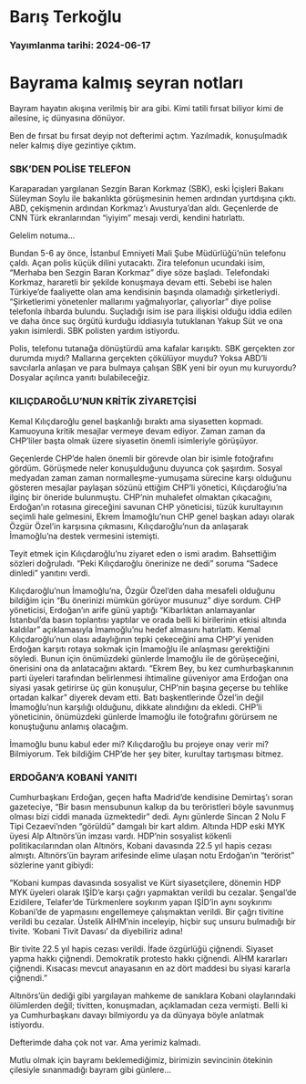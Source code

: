 # Barış Terkoğlu

### Yayımlanma tarihi: 2024-06-17

# Bayrama kalmış seyran notları

Bayram hayatın akışına verilmiş bir ara gibi. Kimi tatili fırsat biliyor kimi de ailesine, iç dünyasına dönüyor.

Ben de fırsat bu fırsat deyip not defterimi açtım. Yazılmadık, konuşulmadık neler kalmış diye gezintiye çıktım.


### SBK’DEN POLİSE TELEFON

Karaparadan yargılanan Sezgin Baran Korkmaz (SBK), eski İçişleri Bakanı Süleyman Soylu ile bakanlıkta görüşmesinin hemen ardından yurtdışına çıktı. ABD, çekişmenin ardından Korkmaz’ı Avusturya’dan aldı. Geçenlerde de CNN Türk ekranlarından “iyiyim” mesajı verdi, kendini hatırlattı.

Gelelim notuma...

Bundan 5-6 ay önce, İstanbul Emniyeti Mali Şube Müdürlüğü’nün telefonu çaldı. Açan polis küçük dilini yutacaktı. Zira telefonun ucundaki isim, “Merhaba ben Sezgin Baran Korkmaz” diye söze başladı. Telefondaki Korkmaz, hararetli bir şekilde konuşmaya devam etti. Sebebi ise halen Türkiye’de faaliyette olan ama kendisinin başında olamadığı şirketleriydi. “Şirketlerimi yönetenler mallarımı yağmalıyorlar, çalıyorlar” diye polise telefonla ihbarda bulundu. Suçladığı isim ise para ilişkisi olduğu iddia edilen ve daha önce suç örgütü kurduğu iddiasıyla tutuklanan Yakup Süt ve ona yakın isimlerdi. SBK polisten yardım istiyordu.

Polis, telefonu tutanağa dönüştürdü ama kafalar karışıktı. SBK gerçekten zor durumda mıydı? Mallarına gerçekten çökülüyor muydu? Yoksa ABD’li savcılarla anlaşan ve para bulmaya çalışan SBK yeni bir oyun mu kuruyordu? Dosyalar açılınca yanıtı bulabileceğiz.


### KILIÇDAROĞLU’NUN KRİTİK ZİYARETÇİSİ

Kemal Kılıçdaroğlu genel başkanlığı bıraktı ama siyasetten kopmadı. Kamuoyuna kritik mesajlar vermeye devam ediyor. Zaman zaman da CHP’liler başta olmak üzere siyasetin önemli isimleriyle görüşüyor.

Geçenlerde CHP’de halen önemli bir görevde olan bir isimle fotoğrafını gördüm. Görüşmede neler konuşulduğunu duyunca çok şaşırdım. Sosyal medyadan zaman zaman normalleşme-yumuşama sürecine karşı olduğunu gösteren mesajlar paylaşan sözünü ettiğim CHP’li yönetici, Kılıçdaroğlu’na ilginç bir öneride bulunmuştu. CHP’nin muhalefet olmaktan çıkacağını, Erdoğan’ın rotasına gireceğini savunan CHP yöneticisi, tüzük kurultayının seçimli hale gelmesini, Ekrem İmamoğlu’nun CHP genel başkan adayı olarak Özgür Özel’in karşısına çıkmasını, Kılıçdaroğlu’nun da anlaşarak İmamoğlu’na destek vermesini istemişti.

Teyit etmek için Kılıçdaroğlu’nu ziyaret eden o ismi aradım. Bahsettiğim sözleri doğruladı. “Peki Kılıçdaroğlu önerinize ne dedi” soruma “Sadece dinledi” yanıtını verdi.

Kılıçdaroğlu’nun İmamoğlu’na, Özgür Özel’den daha mesafeli olduğunu bildiğim için “Bu önerinizi mümkün görüyor musunuz” diye sordum. CHP yöneticisi, Erdoğan’ın arife günü yaptığı “Kibarlıktan anlamayanlar İstanbul’da basın toplantısı yaptılar ve orada belli ki birilerinin etkisi altında kaldılar” açıklamasıyla İmamoğlu’nu hedef almasını hatırlattı. Kemal Kılıçdaroğlu’nun olası adaylığının tepki çekeceğini ama CHP’yi yeniden Erdoğan karşıtı rotaya sokmak için İmamoğlu ile anlaşması gerektiğini söyledi. Bunun için önümüzdeki günlerde İmamoğlu ile de görüşeceğini, önerisini ona da anlatacağını aktardı. “Ekrem Bey, bu kez cumhurbaşkanının parti üyeleri tarafından belirlenmesi ihtimaline güveniyor ama Erdoğan ona siyasi yasak getirirse üç gün konuşulur, CHP’nin başına geçerse bu tehlike ortadan kalkar” diyerek devam etti. Batı başkentlerinde Özel’in değil İmamoğlu’nun karşılığı olduğunu, dikkate alındığını da ekledi. CHP’li yöneticinin, önümüzdeki günlerde İmamoğlu ile fotoğrafını görürsem ne konuştuğunu anlamış olacağım.

İmamoğlu bunu kabul eder mi? Kılıçdaroğlu bu projeye onay verir mi? Bilmiyorum. Tek bildiğim CHP’de her şey biter, kurultay tartışması bitmez.


### ERDOĞAN’A KOBANİ YANITI

Cumhurbaşkanı Erdoğan, geçen hafta Madrid’de kendisine Demirtaş’ı soran gazeteciye, “Bir basın mensubunun kalkıp da bu teröristleri böyle savunmuş olması bizi ciddi manada üzmektedir” dedi. Aynı günlerde Sincan 2 Nolu F Tipi Cezaevi’nden “görüldü” damgalı bir kart aldım. Altında HDP eski MYK üyesi Alp Altınörs’ün imzası vardı. HDP’nin sosyalist kökenli politikacılarından olan Altınörs, Kobani davasında 22.5 yıl hapis cezası almıştı. Altınörs’ün bayram arifesinde elime ulaşan notu Erdoğan’ın “terörist” sözlerine yanıt gibiydi:

“Kobani kumpas davasında sosyalist ve Kürt siyasetçilere, dönemin HDP MYK üyeleri olarak IŞİD’e karşı çağrı yapmaktan verildi bu cezalar. Şengal’de Ezidilere, Telafer’de Türkmenlere soykırım yapan IŞİD’in aynı soykırımı Kobani’de de yapmasını engellemeye çalışmaktan verildi. Bir çağrı tivitine verildi bu cezalar. Üstelik AİHM’nin inceleyip, hiçbir suç unsuru bulmadığı bir tivite. ‘Kobani Tivit Davası’ da diyebiliriz adına!

Bir tivite 22.5 yıl hapis cezası verildi. İfade özgürlüğü çiğnendi. Siyaset yapma hakkı çiğnendi. Demokratik protesto hakkı çiğnendi. AİHM kararları çiğnendi. Kısacası mevcut anayasanın en az dört maddesi bu siyasi kararla çiğnendi.”

Altınörs’ün dediği gibi yargılayan mahkeme de sanıklara Kobani olaylarındaki ölümlerden değil; tivitten, konuşmadan, açıklamadan ceza vermişti. Belli ki ya Cumhurbaşkanı davayı bilmiyordu ya da dünyaya böyle anlatmak istiyordu.

Defterimde daha çok not var. Ama yerimiz kalmadı.

Mutlu olmak için bayramı beklemediğimiz, birimizin sevincinin ötekinin çilesiyle sınanmadığı bayram gibi günlere...

